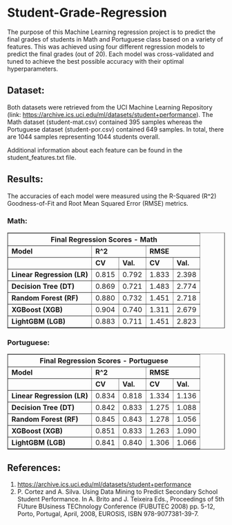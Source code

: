 # Student-Grade-Regression

The purpose of this Machine Learning regression project is to predict the final grades of students in Math and Portuguese class based on a variety of features. This was achieved using four different regression models to predict the final grades (out of 20). Each model was cross-validated and tuned to achieve the best possible accuracy with their optimal hyperparameters.

## Dataset:

Both datasets were retrieved from the UCI Machine Learning Repository (link: https://archive.ics.uci.edu/ml/datasets/student+performance). The Math dataset (student-mat.csv) contained 395 samples whereas the Portuguese dataset (student-por.csv) contained 649 samples. In total, there are 1044 samples representing 1044 students overall.

Additional information about each feature can be found in the student_features.txt file.

## Results:

The accuracies of each model were measured using the R-Squared (R^2) Goodness-of-Fit and Root Mean Squared Error (RMSE) metrics.

### Math:

<table border = "1">
  <thead>
    <th colspan = "5">Final Regression Scores - Math</th>
  </thead>
  <tbody>
    <tr>
      <td><b>Model</b></td>
      <td colspan='2'><b>R^2</b></td>
      <td colspan='2'><b>RMSE</b></td>
    </tr>
    <tr>
      <td><b></b></td>
      <td><b>CV</b></td>
      <td><b>Val.</b></td>
      <td><b>CV</b></td>
      <td><b>Val.</b></td>
    </tr>
    <tr>
      <td><b>Linear Regression (LR)</b></td>
      <td>0.815</td>
      <td>0.792</td>
      <td>1.833</td>
      <td>2.398</td>
    </tr>
    <tr>
      <td><b>Decision Tree (DT)</b></td>
      <td>0.869</td>
      <td>0.721</td>
      <td>1.483</td>
      <td>2.774</td>
    </tr>
    <tr>
      <td><b>Random Forest (RF)</b></td>
      <td>0.880</td>
      <td>0.732</td>
      <td>1.451</td>
      <td>2.718</td>
    </tr>
    <tr>
      <td><b>XGBoost (XGB)</b></td>
      <td>0.904</td>
      <td>0.740</td>
      <td>1.311</td>
      <td>2.679</td>
    </tr>
    <tr>
      <td><b>LightGBM (LGB)</b></td>
      <td>0.883</td>
      <td>0.711</td>
      <td>1.451</td>
      <td>2.823</td>
    </tr>
  </tbody>
</table>

### Portuguese:

<table border = "1">
  <thead>
    <th colspan = "5">Final Regression Scores - Portuguese </th>
  </thead>
  <tbody>
    <tr>
      <td><b>Model</b></td>
      <td colspan = "2"><b>R^2</b></td>
      <td colspan = "2"><b>RMSE</b></td>
    </tr>
    <tr>
      <td><b></b></td>
      <td><b>CV</b></td>
      <td><b>Val.</b></td>
      <td><b>CV</b></td>
      <td><b>Val.</b></td>
    </tr>
    <tr>
      <td><b>Linear Regression (LR)</b></td>
      <td>0.834</td>
      <td>0.818</td>
      <td>1.334</td>
      <td>1.136</td>
    </tr>
    <tr>
      <td><b>Decision Tree (DT)</b></td>
      <td>0.842</td>
      <td>0.833</td>
      <td>1.275</td>
      <td>1.088</td>
    </tr>
    <tr>
      <td><b>Random Forest (RF)</b></td>
      <td>0.845</td>
      <td>0.843</td>
      <td>1.278</td>
      <td>1.056</td>
    </tr>
    <tr>
      <td><b>XGBoost (XGB)</b></td>
      <td>0.851</td>
      <td>0.833</td>
      <td>1.263</td>
      <td>1.090</td>
    </tr>
    <tr>
      <td><b>LightGBM (LGB)</b></td>
      <td>0.841</td>
      <td>0.840</td>
      <td>1.306</td>
      <td>1.066</td>
    </tr>
  </tbody>
</table>

## References:

1. https://archive.ics.uci.edu/ml/datasets/student+performance
2. P. Cortez and A. Silva. Using Data Mining to Predict Secondary School Student Performance. In A. Brito and J. Teixeira Eds., Proceedings of 5th FUture BUsiness TEChnology Conference (FUBUTEC 2008) pp. 5-12, Porto, Portugal, April, 2008, EUROSIS, ISBN 978-9077381-39-7.
